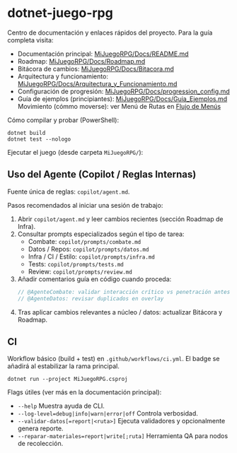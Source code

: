 # dotnet-juego-rpg

Centro de documentación y enlaces rápidos del proyecto. Para la guía completa visita:

- Documentación principal: [MiJuegoRPG/Docs/README.md](MiJuegoRPG/Docs/README.md)
- Roadmap: [MiJuegoRPG/Docs/Roadmap.md](MiJuegoRPG/Docs/Roadmap.md)
- Bitácora de cambios: [MiJuegoRPG/Docs/Bitacora.md](MiJuegoRPG/Docs/Bitacora.md)
- Arquitectura y funcionamiento: [MiJuegoRPG/Docs/Arquitectura_y_Funcionamiento.md](MiJuegoRPG/Docs/Arquitectura_y_Funcionamiento.md)
- Configuración de progresión: [MiJuegoRPG/Docs/progression_config.md](MiJuegoRPG/Docs/progression_config.md)
- Guía de ejemplos (principiantes): [MiJuegoRPG/Docs/Guia_Ejemplos.md](MiJuegoRPG/Docs/Guia_Ejemplos.md)
 Movimiento (cómmo moverse): ver Menú de Rutas en [Flujo de Menús](MiJuegoRPG/Docs/Flujo.md)

Cómo compilar y probar (PowerShell):

```
dotnet build
dotnet test --nologo
```

Ejecutar el juego (desde carpeta `MiJuegoRPG/`):
## Uso del Agente (Copilot / Reglas Internas)

Fuente única de reglas: `copilot/agent.md`.

Pasos recomendados al iniciar una sesión de trabajo:
1. Abrir `copilot/agent.md` y leer cambios recientes (sección Roadmap de Infra).
2. Consultar prompts especializados según el tipo de tarea:
	- Combate: `copilot/prompts/combate.md`
	- Datos / Repos: `copilot/prompts/datos.md`
	- Infra / CI / Estilo: `copilot/prompts/infra.md`
	- Tests: `copilot/prompts/tests.md`
	- Review: `copilot/prompts/review.md`
3. Añadir comentarios guía en código cuando proceda:
	```csharp
	// @AgenteCombate: validar interacción crítico vs penetración antes de tunear
	// @AgenteDatos: revisar duplicados en overlay
	```
4. Tras aplicar cambios relevantes a núcleo / datos: actualizar Bitácora y Roadmap.

## CI

Workflow básico (build + test) en `.github/workflows/ci.yml`. El badge se añadirá al estabilizar la rama principal.

```
dotnet run --project MiJuegoRPG.csproj
```

Flags útiles (ver más en la documentación principal):

- `--help` Muestra ayuda de CLI.
- `--log-level=debug|info|warn|error|off` Controla verbosidad.
- `--validar-datos[=report|<ruta>]` Ejecuta validadores y opcionalmente genera reporte.
- `--reparar-materiales=report|write[;ruta]` Herramienta QA para nodos de recolección.
